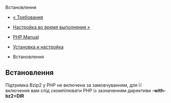 Встановлення

-   [« Требования](bzip2.requirements.html)
    
-   [Настройка во время выполнения »](bzip2.configuration.html)
    
-   [PHP Manual](index.html)
    
-   [Установка и настройка](bzip2.setup.html)
    
-   Встановлення
    

## Встановлення

Підтримка Bzip2 у PHP не включена за замовчуванням, для її включення вам слід скомпілювати PHP із зазначенням директиви **\-with-bz2=DIR**